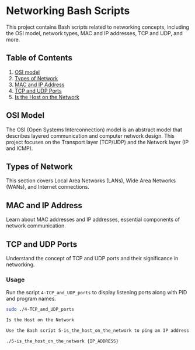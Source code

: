 # Networking Bash Scripts

This project contains Bash scripts related to networking concepts, including the OSI model, network types, MAC and IP addresses, TCP and UDP, and more.

## Table of Contents

1. [OSI model](#osi-model)
2. [Types of Network](#types-of-network)
3. [MAC and IP Address](#mac-and-ip-address)
4. [TCP and UDP Ports](#tcp-and-udp-ports)
5. [Is the Host on the Network](#is-the-host-on-the-network)

## OSI Model

The OSI (Open Systems Interconnection) model is an abstract model that describes layered communication and computer network design. This project focuses on the Transport layer (TCP/UDP) and the Network layer (IP and ICMP).

## Types of Network

This section covers Local Area Networks (LANs), Wide Area Networks (WANs), and Internet connections.

## MAC and IP Address

Learn about MAC addresses and IP addresses, essential components of network communication.

## TCP and UDP Ports

Understand the concept of TCP and UDP ports and their significance in networking.

### Usage

Run the script `4-TCP_and_UDP_ports` to display listening ports along with PID and program names.

```bash
sudo ./4-TCP_and_UDP_ports

Is the Host on the Network

Use the Bash script 5-is_the_host_on_the_network to ping an IP address and check if a host is available on the network.

./5-is_the_host_on_the_network {IP_ADDRESS}
